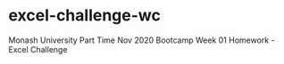 # excel-challenge-wc
Monash University Part Time Nov 2020 Bootcamp Week 01 Homework - Excel Challenge
